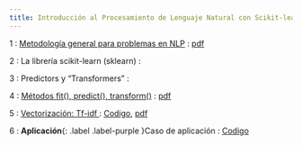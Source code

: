 ```yaml
---
title: Introducción al Procesamiento de Lenguaje Natural con Scikit-learn
---
```


1
: [Metodología general para problemas en NLP](#)
  : [pdf](#)

2
: La librería scikit-learn (sklearn)
  : []()

3
: Predictors y “Transformers”
  : []()

4
: [Métodos fit(), predict(), transform()](#)
  : [pdf](#)

5
: [Vectorización: Tf-idf ](#)
  : [Codigo](#), [pdf](#)

6
: **Aplicación**{: .label .label-purple }Caso de aplicación
  : [Codigo](#)
